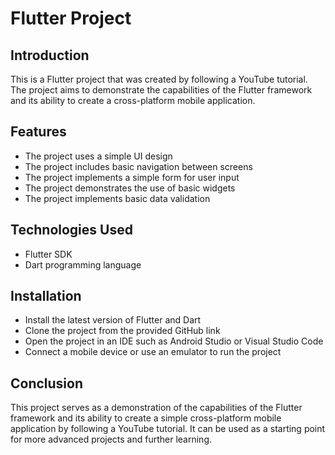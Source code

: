 # Flutter Project

## Introduction
This is a Flutter project that was created by following a YouTube tutorial. The project aims to demonstrate the capabilities of the Flutter framework and its ability to create a cross-platform mobile application.

## Features
- The project uses a simple UI design
- The project includes basic navigation between screens
- The project implements a simple form for user input
- The project demonstrates the use of basic widgets
- The project implements basic data validation

## Technologies Used
- Flutter SDK
- Dart programming language

## Installation
- Install the latest version of Flutter and Dart
- Clone the project from the provided GitHub link
- Open the project in an IDE such as Android Studio or Visual Studio Code
- Connect a mobile device or use an emulator to run the project

## Conclusion
This project serves as a demonstration of the capabilities of the Flutter framework and its ability to create a simple cross-platform mobile application by following a YouTube tutorial. It can be used as a starting point for more advanced projects and further learning.

